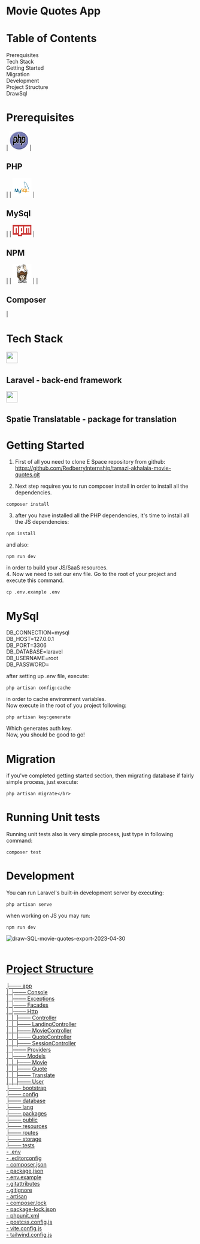 <h1>Movie Quotes App</h1>

<h1>Table of Contents</h1>
Prerequisites</br>
Tech Stack</br>
Getting Started</br>
Migration</br>
Development</br>
Project Structure</br>
DrawSql</br>

<h1>Prerequisites</h1>

|
<img width="50" height="50" src="https://raw.githubusercontent.com/RedberryInternship/example-project-laravel/7a054d64192f92566a0f48349002e0296a9d5347/readme/assets/php.svg" />    | <h2>PHP</h2> |
| <img width="50" height="50" src="https://github.com/RedberryInternship/example-project-laravel/blob/master/readme/assets/mysql.png?raw=true" />      | <h2>MySql</h2>       |
| <img width="50" height="30" src="https://github.com/RedberryInternship/example-project-laravel/blob/master/readme/assets/npm.png?raw=true" /> | <h2>NPM</h2>      |
| 
<img width="50" height="50" src="https://github.com/RedberryInternship/example-project-laravel/blob/master/readme/assets/composer.png?raw=true" />   | | <h2>Composer</h2>|



<h1>Tech Stack</h1>

<img width="30" height="30" src="https://upload.wikimedia.org/wikipedia/commons/thumb/9/9a/Laravel.svg/1200px-Laravel.svg.png" />
<h2>Laravel - back-end framework</h2>

<img width="30" height="30" src="https://avatars.githubusercontent.com/u/7535935?v=4&s=400" />
<h2>Spatie Translatable - package for translation</h2>

<h1>Getting Started</h1>

1.  First of all you need to clone E Space repository from github:</br>
https://github.com/RedberryInternship/tamazi-akhalaia-movie-quotes.git</br>

2. Next step requires you to run composer install in order to install all the dependencies.</br>
```
composer install
```

3. after you have installed all the PHP dependencies, it's time to install all the JS dependencies:</br>
```
npm install
```

and also:</br>
```
npm run dev
```
in order to build your JS/SaaS resources.</br>
4. Now we need to set our env file. Go to the root of your project and execute this command.</br>
```
cp .env.example .env
```

<h1>MySql</h1>
DB_CONNECTION=mysql</br>
DB_HOST=127.0.0.1</br>
DB_PORT=3306</br>
DB_DATABASE=laravel</br>
DB_USERNAME=root</br>
DB_PASSWORD=</br>

after setting up .env file, execute:</br>

```
php artisan config:cache
```

in order to cache environment variables.</br>
Now execute in the root of you project following:</br>

```
php artisan key:generate
```

Which generates auth key.</br>
Now, you should be good to go!</br>

<h1>Migration</h1>
if you've completed getting started section, then migrating database if fairly simple process, just execute:</br>

```
php artisan migrate</br>
```

<h1>Running Unit tests</h1>
Running unit tests also is very simple process, just type in following command:</br>

```
composer test
```

<h1>Development</h1>

You can run Laravel's built-in development server by executing:</br>

```
php artisan serve
```
when working on JS you may run:</br>

```
npm run dev
```
<img src="https://i.ibb.co/NxTtS5p/draw-SQL-movie-quotes-export-2023-04-30.png" alt="draw-SQL-movie-quotes-export-2023-04-30" border="0"></a><br /><a target='_blank' href='https://dedupelist.com/'><br />

<h1>Project Structure</h1>
├─── app</br>
│   ├─── Console</br>
│   ├─── Exceptions</br>
│   ├─── Facades</br>
│   ├─── Http</br>
│   │   ├─── Controller</br>
│   │   ├─── LandingController</br>
│   │   ├─── MovieController</br>
│   │   ├─── QuoteController</br>
│   │   ├─── SessionController</br>
│   ├─── Providers</br>
│   ├─── Models</br>
│   │   ├─── Movie</br>
│   │   ├─── Quote</br>
│   │   ├─── Translate</br>
│   │   ├─── User</br>
├─── bootstrap</br>
├─── config</br>
├─── database</br>
├─── lang</br>
├─── packages</br>
├─── public</br>
├─── resources</br>
├─── routes</br>
├─── storage</br>
├─── tests</br>
- .env</br>
- .editorconfig</br>
- composer.json</br>
- package.json</br>
-.env.example</br>
-.gitattributes</br>
-.gitignore</br>
- artisan</br>
- composer.lock</br>
- package-lock.json</br>
- phpunit.xml</br>
- postcss.config.js</br>
- vite.config.js</br>
- tailwind.config.js</br>
